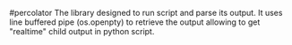#percolator
The library designed to run script and parse its output. It uses line buffered
pipe (os.openpty) to retrieve the output allowing to get "realtime" child
output in python script.
